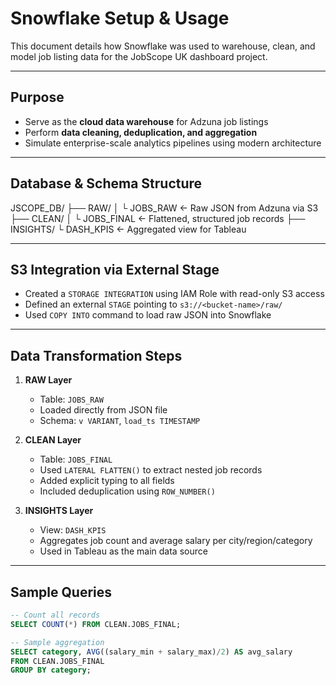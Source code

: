 # Snowflake Setup & Usage

This document details how Snowflake was used to warehouse, clean, and model job listing data for the JobScope UK dashboard project.

---

## Purpose

- Serve as the **cloud data warehouse** for Adzuna job listings
- Perform **data cleaning, deduplication, and aggregation**
- Simulate enterprise-scale analytics pipelines using modern architecture

---

## Database & Schema Structure
JSCOPE_DB/
├── RAW/
│ └ JOBS_RAW ← Raw JSON from Adzuna via S3
├── CLEAN/
│ └ JOBS_FINAL ← Flattened, structured job records
├── INSIGHTS/
└ DASH_KPIS ← Aggregated view for Tableau


---

## S3 Integration via External Stage

- Created a `STORAGE INTEGRATION` using IAM Role with read-only S3 access
- Defined an external `STAGE` pointing to `s3://<bucket-name>/raw/`
- Used `COPY INTO` command to load raw JSON into Snowflake

---

## Data Transformation Steps

1. **RAW Layer**  
   - Table: `JOBS_RAW`
   - Loaded directly from JSON file
   - Schema: `v VARIANT`, `load_ts TIMESTAMP`

2. **CLEAN Layer**  
   - Table: `JOBS_FINAL`
   - Used `LATERAL FLATTEN()` to extract nested job records
   - Added explicit typing to all fields
   - Included deduplication using `ROW_NUMBER()`

3. **INSIGHTS Layer**  
   - View: `DASH_KPIS`
   - Aggregates job count and average salary per city/region/category
   - Used in Tableau as the main data source

---

## Sample Queries

```sql
-- Count all records
SELECT COUNT(*) FROM CLEAN.JOBS_FINAL;

-- Sample aggregation
SELECT category, AVG((salary_min + salary_max)/2) AS avg_salary
FROM CLEAN.JOBS_FINAL
GROUP BY category;
